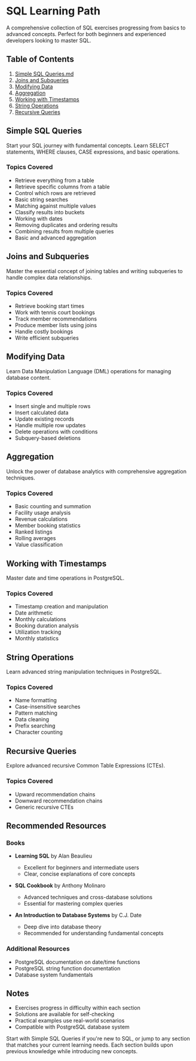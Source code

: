 # SQL Learning Path

A comprehensive collection of SQL exercises progressing from basics to advanced concepts. Perfect for both beginners and experienced developers looking to master SQL.

## Table of Contents

1. [Simple SQL Queries.md](simple-sql-queries.md)
2. [Joins and Subqueries](#joins-and-subqueries)
3. [Modifying Data](#modifying-data)
4. [Aggregation](#aggregation)
5. [Working with Timestamps](#working-with-timestamps)
6. [String Operations](#string-operations)
7. [Recursive Queries](#recursive-queries)

## Simple SQL Queries

Start your SQL journey with fundamental concepts. Learn SELECT statements, WHERE clauses, CASE expressions, and basic operations.

### Topics Covered
- Retrieve everything from a table
- Retrieve specific columns from a table
- Control which rows are retrieved
- Basic string searches
- Matching against multiple values
- Classify results into buckets
- Working with dates
- Removing duplicates and ordering results
- Combining results from multiple queries
- Basic and advanced aggregation

## Joins and Subqueries

Master the essential concept of joining tables and writing subqueries to handle complex data relationships.

### Topics Covered
- Retrieve booking start times
- Work with tennis court bookings
- Track member recommendations
- Produce member lists using joins
- Handle costly bookings
- Write efficient subqueries

## Modifying Data

Learn Data Manipulation Language (DML) operations for managing database content.

### Topics Covered
- Insert single and multiple rows
- Insert calculated data
- Update existing records
- Handle multiple row updates
- Delete operations with conditions
- Subquery-based deletions

## Aggregation

Unlock the power of database analytics with comprehensive aggregation techniques.

### Topics Covered
- Basic counting and summation
- Facility usage analysis
- Revenue calculations
- Member booking statistics
- Ranked listings
- Rolling averages
- Value classification

## Working with Timestamps

Master date and time operations in PostgreSQL.

### Topics Covered
- Timestamp creation and manipulation
- Date arithmetic
- Monthly calculations
- Booking duration analysis
- Utilization tracking
- Monthly statistics

## String Operations

Learn advanced string manipulation techniques in PostgreSQL.

### Topics Covered
- Name formatting
- Case-insensitive searches
- Pattern matching
- Data cleaning
- Prefix searching
- Character counting

## Recursive Queries

Explore advanced recursive Common Table Expressions (CTEs).

### Topics Covered
- Upward recommendation chains
- Downward recommendation chains
- Generic recursive CTEs

## Recommended Resources

### Books
- **Learning SQL** by Alan Beaulieu
  - Excellent for beginners and intermediate users
  - Clear, concise explanations of core concepts

- **SQL Cookbook** by Anthony Molinaro
  - Advanced techniques and cross-database solutions
  - Essential for mastering complex queries

- **An Introduction to Database Systems** by C.J. Date
  - Deep dive into database theory
  - Recommended for understanding fundamental concepts

### Additional Resources
- PostgreSQL documentation on date/time functions
- PostgreSQL string function documentation
- Database system fundamentals

## Notes

- Exercises progress in difficulty within each section
- Solutions are available for self-checking
- Practical examples use real-world scenarios
- Compatible with PostgreSQL database system

Start with Simple SQL Queries if you're new to SQL, or jump to any section that matches your current learning needs. Each section builds upon previous knowledge while introducing new concepts.
